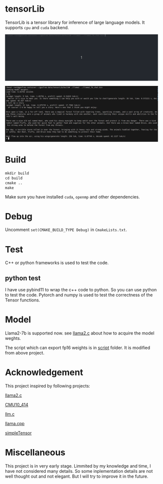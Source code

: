 # tensorLib
TensorLib is a tensor library for inference of large language models. It supports `cpu` and `cuda` backend.

![pic](assets/Peek.gif)

![Screenshot](assets/Screenshot.png)

# Build
```
mkdir build
cd build
cmake ..
make
```

Make sure you have installed `cuda`, `openmp` and other dependencies.

# Debug
Uncomment `set(CMAKE_BUILD_TYPE Debug)` in `CmakeLists.txt`.


# Test
C++ or python frameworks is used to test the code.
## python test
I have use pybind11 to wrap the c++ code to python. So you can use python to test the code. Pytorch and numpy is used to test the correctness of the Tensor functions.

# Model
Llama2-7b is supported now. see [llama2.c](https://github.com/karpathy/llama2.c) about how to acquire the model weghts.

The script which can export fp16 weights is in [script](script) folder. It is modified from above project.
# Acknowledgement
This project inspired by following projects:

[llama2.c](https://github.com/karpathy/llama2.c)

[CMU10_414](https://dlsyscourse.org/lectures/)

[llm.c](https://github.com/karpathy/llm.c)

[llama.cpp](https://github.com/ggml-org/llama.cpp)

[simpleTensor](https://github.com/XuHQ1997/simple-tensor/tree/main)

# Miscellaneous

This project is in very early stage.  Limmited by my knowledge and time, I have not considered many details.  So some inplementation details are not well thought out and not elegant.  But I will try to improve it in the future.

